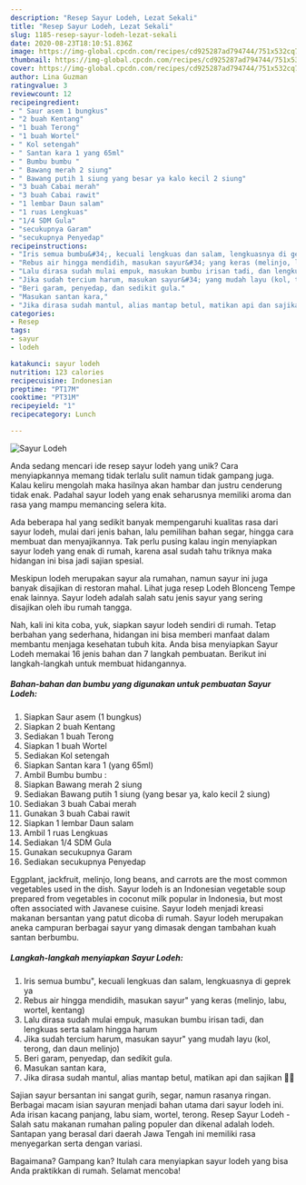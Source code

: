 ```yaml
---
description: "Resep Sayur Lodeh, Lezat Sekali"
title: "Resep Sayur Lodeh, Lezat Sekali"
slug: 1185-resep-sayur-lodeh-lezat-sekali
date: 2020-08-23T18:10:51.836Z
image: https://img-global.cpcdn.com/recipes/cd925287ad794744/751x532cq70/sayur-lodeh-foto-resep-utama.jpg
thumbnail: https://img-global.cpcdn.com/recipes/cd925287ad794744/751x532cq70/sayur-lodeh-foto-resep-utama.jpg
cover: https://img-global.cpcdn.com/recipes/cd925287ad794744/751x532cq70/sayur-lodeh-foto-resep-utama.jpg
author: Lina Guzman
ratingvalue: 3
reviewcount: 12
recipeingredient:
- " Saur asem 1 bungkus"
- "2 buah Kentang"
- "1 buah Terong"
- "1 buah Wortel"
- " Kol setengah"
- " Santan kara 1 yang 65ml"
- " Bumbu bumbu "
- " Bawang merah 2 siung"
- " Bawang putih 1 siung yang besar ya kalo kecil 2 siung"
- "3 buah Cabai merah"
- "3 buah Cabai rawit"
- "1 lembar Daun salam"
- "1 ruas Lengkuas"
- "1/4 SDM Gula"
- "secukupnya Garam"
- "secukupnya Penyedap"
recipeinstructions:
- "Iris semua bumbu&#34;, kecuali lengkuas dan salam, lengkuasnya di geprek ya"
- "Rebus air hingga mendidih, masukan sayur&#34; yang keras (melinjo, labu, wortel, kentang)"
- "Lalu dirasa sudah mulai empuk, masukan bumbu irisan tadi, dan lengkuas serta salam hingga harum"
- "Jika sudah tercium harum, masukan sayur&#34; yang mudah layu (kol, terong, dan daun melinjo)"
- "Beri garam, penyedap, dan sedikit gula."
- "Masukan santan kara,"
- "Jika dirasa sudah mantul, alias mantap betul, matikan api dan sajikan 🤤🤤"
categories:
- Resep
tags:
- sayur
- lodeh

katakunci: sayur lodeh 
nutrition: 123 calories
recipecuisine: Indonesian
preptime: "PT17M"
cooktime: "PT31M"
recipeyield: "1"
recipecategory: Lunch

---
```



![Sayur Lodeh](https://img-global.cpcdn.com/recipes/cd925287ad794744/751x532cq70/sayur-lodeh-foto-resep-utama.jpg)

Anda sedang mencari ide resep sayur lodeh yang unik? Cara menyiapkannya memang tidak terlalu sulit namun tidak gampang juga. Kalau keliru mengolah maka hasilnya akan hambar dan justru cenderung tidak enak. Padahal sayur lodeh yang enak seharusnya memiliki aroma dan rasa yang mampu memancing selera kita.

Ada beberapa hal yang sedikit banyak mempengaruhi kualitas rasa dari sayur lodeh, mulai dari jenis bahan, lalu pemilihan bahan segar, hingga cara membuat dan menyajikannya. Tak perlu pusing kalau ingin menyiapkan sayur lodeh yang enak di rumah, karena asal sudah tahu triknya maka hidangan ini bisa jadi sajian spesial.

Meskipun lodeh merupakan sayur ala rumahan, namun sayur ini juga banyak disajikan di restoran mahal. Lihat juga resep Lodeh Blonceng Tempe enak lainnya. Sayur lodeh adalah salah satu jenis sayur yang sering disajikan oleh ibu rumah tangga.


Nah, kali ini kita coba, yuk, siapkan sayur lodeh sendiri di rumah. Tetap berbahan yang sederhana, hidangan ini bisa memberi manfaat dalam membantu menjaga kesehatan tubuh kita. Anda bisa menyiapkan Sayur Lodeh memakai 16 jenis bahan dan 7 langkah pembuatan. Berikut ini langkah-langkah untuk membuat hidangannya.

<!--inarticleads1-->

##### Bahan-bahan dan bumbu yang digunakan untuk pembuatan Sayur Lodeh:

1. Siapkan  Saur asem (1 bungkus)
1. Siapkan 2 buah Kentang
1. Sediakan 1 buah Terong
1. Siapkan 1 buah Wortel
1. Sediakan  Kol setengah
1. Siapkan  Santan kara 1 (yang 65ml)
1. Ambil  Bumbu bumbu :
1. Siapkan  Bawang merah 2 siung
1. Sediakan  Bawang putih 1 siung (yang besar ya, kalo kecil 2 siung)
1. Sediakan 3 buah Cabai merah
1. Gunakan 3 buah Cabai rawit
1. Siapkan 1 lembar Daun salam
1. Ambil 1 ruas Lengkuas
1. Sediakan 1/4 SDM Gula
1. Gunakan secukupnya Garam
1. Sediakan secukupnya Penyedap


Eggplant, jackfruit, melinjo, long beans, and carrots are the most common vegetables used in the dish. Sayur lodeh is an Indonesian vegetable soup prepared from vegetables in coconut milk popular in Indonesia, but most often associated with Javanese cuisine. Sayur lodeh menjadi kreasi makanan bersantan yang patut dicoba di rumah. Sayur lodeh merupakan aneka campuran berbagai sayur yang dimasak dengan tambahan kuah santan berbumbu. 

<!--inarticleads2-->

##### Langkah-langkah menyiapkan Sayur Lodeh:

1. Iris semua bumbu&#34;, kecuali lengkuas dan salam, lengkuasnya di geprek ya
1. Rebus air hingga mendidih, masukan sayur&#34; yang keras (melinjo, labu, wortel, kentang)
1. Lalu dirasa sudah mulai empuk, masukan bumbu irisan tadi, dan lengkuas serta salam hingga harum
1. Jika sudah tercium harum, masukan sayur&#34; yang mudah layu (kol, terong, dan daun melinjo)
1. Beri garam, penyedap, dan sedikit gula.
1. Masukan santan kara,
1. Jika dirasa sudah mantul, alias mantap betul, matikan api dan sajikan 🤤🤤


Sajian sayur bersantan ini sangat gurih, segar, namun rasanya ringan. Berbagai macam isian sayuran menjadi bahan utama dari sayur lodeh ini. Ada irisan kacang panjang, labu siam, wortel, terong. Resep Sayur Lodeh - Salah satu makanan rumahan paling populer dan dikenal adalah lodeh. Santapan yang berasal dari daerah Jawa Tengah ini memiliki rasa menyegarkan serta dengan variasi. 

Bagaimana? Gampang kan? Itulah cara menyiapkan sayur lodeh yang bisa Anda praktikkan di rumah. Selamat mencoba!
